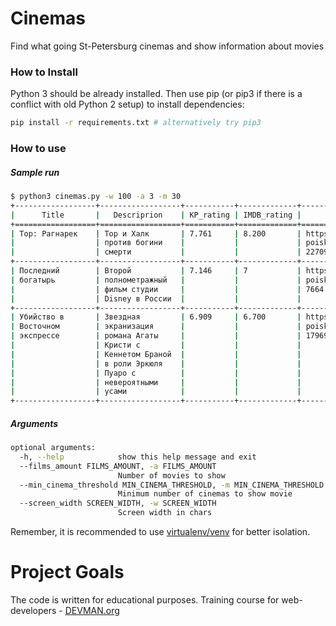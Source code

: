 # Cinemas

Find what going St-Petersburg cinemas and show information about movies

### How to Install

Python 3 should be already installed. Then use pip (or pip3 if there is a conflict with old Python 2 setup) to install dependencies:

```bash
pip install -r requirements.txt # alternatively try pip3
```

### How to use
##### Sample run
```bash
$ python3 cinemas.py -w 100 -a 3 -m 30
+------------------+------------------+-----------+-------------+------------------+---------------+
|      Title       |   Descriprion    | KP_rating | IMDB_rating |       Link       | Cinema_amount |
+==================+==================+===========+=============+==================+===============+
| Тор: Рагнарек    | Тор и Халк       | 7.761     | 8.200       | https://www.kino | 106           |
|                  | против богини    |           |             | poisk.ru//film/8 |               |
|                  | смерти           |           |             | 22709            |               |
+------------------+------------------+-----------+-------------+------------------+---------------+
| Последний        | Второй           | 7.146     | 7           | https://www.kino | 55            |
| богатырь         | полнометражный   |           |             | poisk.ru//film/9 |               |
|                  | фильм студии     |           |             | 7664             |               |
|                  | Disney в России  |           |             |                  |               |
+------------------+------------------+-----------+-------------+------------------+---------------+
| Убийство в       | Звездная         | 6.909     | 6.700       | https://www.kino | 38            |
| Восточном        | экранизация      |           |             | poisk.ru//film/8 |               |
| экспрессе        | романа Агаты     |           |             | 17969            |               |
|                  | Кристи с         |           |             |                  |               |
|                  | Кеннетом Браной  |           |             |                  |               |
|                  | в роли Эркюля    |           |             |                  |               |
|                  | Пуаро с          |           |             |                  |               |
|                  | невероятными     |           |             |                  |               |
|                  | усами            |           |             |                  |               |
+------------------+------------------+-----------+-------------+------------------+---------------+
```

##### Arguments
```bash
optional arguments:
  -h, --help            show this help message and exit
  --films_amount FILMS_AMOUNT, -a FILMS_AMOUNT
                        Number of movies to show
  --min_cinema_threshold MIN_CINEMA_THRESHOLD, -m MIN_CINEMA_THRESHOLD
                        Minimum number of cinemas to show movie
  --screen_width SCREEN_WIDTH, -w SCREEN_WIDTH
                        Screen width in chars
```

Remember, it is recommended to use [virtualenv/venv](https://devman.org/encyclopedia/pip/pip_virtualenv/) for better isolation.

# Project Goals

The code is written for educational purposes. Training course for web-developers - [DEVMAN.org](https://devman.org)
